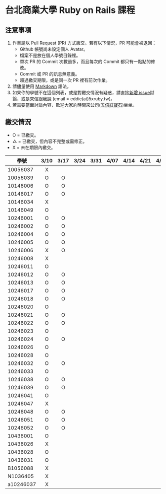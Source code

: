 # 台北商業大學 Ruby on Rails 課程

## 注意事項

1. 作業請以 Pull Request (PR) 方式繳交。若有以下情況，PR 可能會被退回：
   * Github 帳號尚未設定個人 Avatar。
   * 檔案不是放在個人學號目錄裡。
   * 單次 PR 的 Commit 次數過多，而且每次的 Commit 都只有一點點的修改。
   * Commit 或 PR 的訊息無意義。
   * 超過繳交期限，或是同一次 PR 裡有前次作業。
2. 請儘量使用 [Markdown](http://daringfireball.net/projects/markdown/) 語法。
3. 如果你的學號不在這個列表，或是對繳交情況有疑惑，請直接[新增 issue](https://github.com/kaochenlong/ntub_homework/issues/new)討論，或是來信跟我說 (email = eddie(at)5xruby.tw)。
4. 若需要當面討論內容，歡迎大家約時間來公司([五倍紅寶石](https://5xruby.tw/))坐坐。

## 繳交情況

* O = 已繳交。
* △ = 已繳交，但內容不完整或需修正。
* X = 未在期限內繳交。

| 學號      |  3/10  |  3/17  |  3/24  |  3/31  |  4/07  |  4/14  |  4/21  |  4/28  |  5/05  |  5/12  |  5/19  |  5/26  |
| --------- |:------:|:------:|:------:|:------:|:------:|:------:|:------:|:------:|:------:|:------:|:------:|:------:|
| 10056037  |   X    |        |        |        |        |        |        |        |        |        |        |        |
| 10056039  |   O    |   O    |        |        |        |        |        |        |        |        |        |        |
| 10146006  |   O    |   O    |        |        |        |        |        |        |        |        |        |        |
| 10146017  |   O    |   O    |        |        |        |        |        |        |        |        |        |        |
| 10146034  |   X    |        |        |        |        |        |        |        |        |        |        |        |
| 10146049  |   O    |        |        |        |        |        |        |        |        |        |        |        |
| 10246001  |   O    |   O    |        |        |        |        |        |        |        |        |        |        |
| 10246002  |   O    |   O    |        |        |        |        |        |        |        |        |        |        |
| 10246004  |   O    |   O    |        |        |        |        |        |        |        |        |        |        |
| 10246005  |   O    |   O    |        |        |        |        |        |        |        |        |        |        |
| 10246006  |   X    |   O    |        |        |        |        |        |        |        |        |        |        |
| 10246008  |   X    |        |        |        |        |        |        |        |        |        |        |        |
| 10246011  |   O    |        |        |        |        |        |        |        |        |        |        |        |
| 10246012  |   O    |   O    |        |        |        |        |        |        |        |        |        |        |
| 10246013  |   O    |   O    |        |        |        |        |        |        |        |        |        |        |
| 10246017  |   O    |   O    |        |        |        |        |        |        |        |        |        |        |
| 10246018  |   O    |   O    |        |        |        |        |        |        |        |        |        |        |
| 10246020  |   O    |        |        |        |        |        |        |        |        |        |        |        |
| 10246021  |   O    |   O    |        |        |        |        |        |        |        |        |        |        |
| 10246022  |   O    |   O    |        |        |        |        |        |        |        |        |        |        |
| 10246023  |   O    |        |        |        |        |        |        |        |        |        |        |        |
| 10246024  |   O    |   O    |        |        |        |        |        |        |        |        |        |        |
| 10246026  |   O    |        |        |        |        |        |        |        |        |        |        |        |
| 10246028  |   O    |        |        |        |        |        |        |        |        |        |        |        |
| 10246032  |   O    |   O    |        |        |        |        |        |        |        |        |        |        |
| 10246033  |   O    |        |        |        |        |        |        |        |        |        |        |        |
| 10246038  |   O    |   O    |        |        |        |        |        |        |        |        |        |        |
| 10246039  |   O    |   O    |        |        |        |        |        |        |        |        |        |        |
| 10246041  |   O    |        |        |        |        |        |        |        |        |        |        |        |
| 10246047  |   X    |        |        |        |        |        |        |        |        |        |        |        |
| 10246048  |   O    |   O    |        |        |        |        |        |        |        |        |        |        |
| 10246051  |   O    |   O    |        |        |        |        |        |        |        |        |        |        |
| 10246052  |   O    |   O    |        |        |        |        |        |        |        |        |        |        |
| 10436001  |   O    |        |        |        |        |        |        |        |        |        |        |        |
| 10436026  |   X    |        |        |        |        |        |        |        |        |        |        |        |
| 10436028  |   O    |        |        |        |        |        |        |        |        |        |        |        |
| 10436031  |   O    |        |        |        |        |        |        |        |        |        |        |        |
| B1056088  |   X    |        |        |        |        |        |        |        |        |        |        |        |
| N1036405  |   X    |        |        |        |        |        |        |        |        |        |        |        |
| a10246037 |   X    |        |        |        |        |        |        |        |        |        |        |        |

